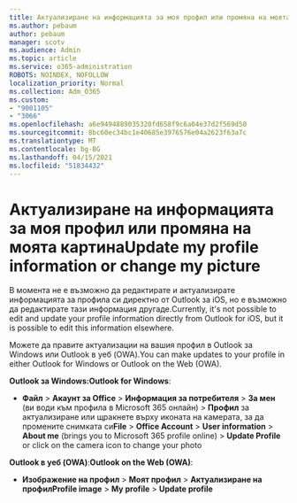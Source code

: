 ```yaml
---
title: Актуализиране на информацията за моя профил или промяна на моята картина
ms.author: pebaum
author: pebaum
manager: scotv
ms.audience: Admin
ms.topic: article
ms.service: o365-administration
ROBOTS: NOINDEX, NOFOLLOW
localization_priority: Normal
ms.collection: Adm_O365
ms.custom:
- "9001105"
- "3066"
ms.openlocfilehash: a6e9494889035320fd658f9c6a04e37d2f569d50
ms.sourcegitcommit: 8bc60ec34bc1e40685e3976576e04a2623f63a7c
ms.translationtype: MT
ms.contentlocale: bg-BG
ms.lasthandoff: 04/15/2021
ms.locfileid: "51834432"
---
```

# <a name="update-my-profile-information-or-change-my-picture"></a><span data-ttu-id="5147a-102">Актуализиране на информацията за моя профил или промяна на моята картина</span><span class="sxs-lookup"><span data-stu-id="5147a-102">Update my profile information or change my picture</span></span>

<span data-ttu-id="5147a-103">В момента не е възможно да редактирате и актуализирате информацията за профила си директно от Outlook за iOS, но е възможно да редактирате тази информация другаде.</span><span class="sxs-lookup"><span data-stu-id="5147a-103">Currently, it's not possible to edit and update your profile information directly from Outlook for iOS, but it is possible to edit this information elsewhere.</span></span> 

<span data-ttu-id="5147a-104">Можете да правите актуализации на вашия профил в Outlook за Windows или Outlook в уеб (OWA).</span><span class="sxs-lookup"><span data-stu-id="5147a-104">You can make updates to your profile in either Outlook for Windows or Outlook on the Web (OWA).</span></span> 

<span data-ttu-id="5147a-105">**Outlook за Windows:**</span><span class="sxs-lookup"><span data-stu-id="5147a-105">**Outlook for Windows**:</span></span> 

- <span data-ttu-id="5147a-106">**Файл**  >  **Акаунт за Office**  >  **Информация за потребителя**  >  **За мен** (ви води към профила в Microsoft 365 онлайн) > **Профил** за актуализиране или щракнете върху иконата на камерата, за да промените снимката си</span><span class="sxs-lookup"><span data-stu-id="5147a-106">**File** > **Office Account** > **User information** > **About me** (brings you to Microsoft 365 profile online) > **Update Profile** or click on the camera icon to change your photo</span></span>  
  
<span data-ttu-id="5147a-107">**Outlook в уеб (OWA)**:</span><span class="sxs-lookup"><span data-stu-id="5147a-107">**Outlook on the Web (OWA)**:</span></span> 

- <span data-ttu-id="5147a-108">**Изображение на профил**  >  **Моят профил**  >  **Актуализиране на профил**</span><span class="sxs-lookup"><span data-stu-id="5147a-108">**Profile image** > **My profile** > **Update profile**</span></span>
